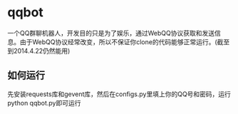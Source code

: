 qqbot
=====

一个QQ群聊机器人，开发目的只是为了娱乐，通过WebQQ协议获取和发送信息。由于WebQQ协议经常改变，所以不保证你clone的代码能够正常运行。(截至到2014.4.22仍然能用)

如何运行
--------
先安装requests库和gevent库，然后在configs.py里填上你的QQ号和密码，运行python qqbot.py即可运行
